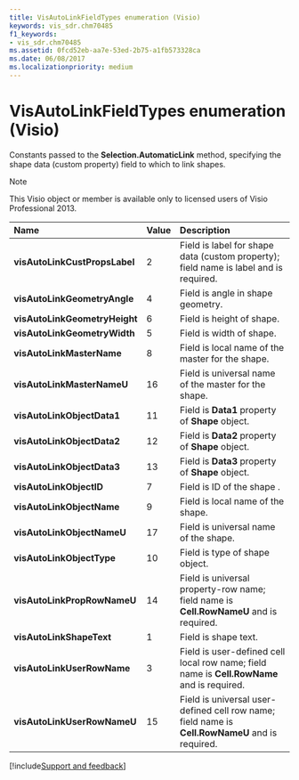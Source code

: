 ```yaml
---
title: VisAutoLinkFieldTypes enumeration (Visio)
keywords: vis_sdr.chm70485
f1_keywords:
- vis_sdr.chm70485
ms.assetid: 0fcd52eb-aa7e-53ed-2b75-a1fb573328ca
ms.date: 06/08/2017
ms.localizationpriority: medium
---
```



# VisAutoLinkFieldTypes enumeration (Visio)

Constants passed to the **Selection.AutomaticLink** method, specifying the shape data (custom property) field to which to link shapes.


> [!NOTE] 
> This Visio object or member is available only to licensed users of Visio Professional 2013.



|Name|Value|Description|
|:-----|:-----|:-----|
| **visAutoLinkCustPropsLabel**|2|Field is label for shape data (custom property); field name is label and is required.|
| **visAutoLinkGeometryAngle**|4|Field is angle in shape geometry.|
| **visAutoLinkGeometryHeight**|6|Field is height of shape.|
| **visAutoLinkGeometryWidth**|5|Field is width of shape.|
| **visAutoLinkMasterName**|8|Field is local name of the master for the shape.|
| **visAutoLinkMasterNameU**|16|Field is universal name of the master for the shape.|
| **visAutoLinkObjectData1**|11|Field is **Data1** property of **Shape** object.|
| **visAutoLinkObjectData2**|12|Field is **Data2** property of **Shape** object.|
| **visAutoLinkObjectData3**|13|Field is **Data3** property of **Shape** object.|
| **visAutoLinkObjectID**|7|Field is ID of the shape .|
| **visAutoLinkObjectName**|9|Field is local name of the shape.|
| **visAutoLinkObjectNameU**|17|Field is universal name of the shape.|
| **visAutoLinkObjectType**|10|Field is type of shape object.|
| **visAutoLinkPropRowNameU**|14|Field is universal property-row name; field name is **Cell.RowNameU** and is required.|
| **visAutoLinkShapeText**|1|Field is shape text.|
| **visAutoLinkUserRowName**|3|Field is user-defined cell local row name; field name is **Cell.RowName** and is required.|
| **visAutoLinkUserRowNameU**|15|Field is universal user-defined cell row name; field name is **Cell.RowNameU** and is required.|

[!include[Support and feedback](~/includes/feedback-boilerplate.md)]